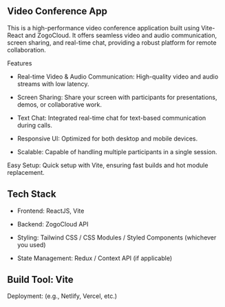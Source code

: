 ## Video Conference App

This is a high-performance video conference application built using Vite-React and ZogoCloud. It offers seamless video and audio communication, screen sharing, and real-time chat, providing a robust platform for remote collaboration.

Features

- Real-time Video & Audio Communication: High-quality video and audio streams with low latency.

- Screen Sharing: Share your screen with participants for presentations, demos, or collaborative work.

- Text Chat: Integrated real-time chat for text-based communication during calls.

- Responsive UI: Optimized for both desktop and mobile devices.

- Scalable: Capable of handling multiple participants in a single session.
  
Easy Setup: Quick setup with Vite, ensuring fast builds and hot module replacement.

## Tech Stack

- Frontend: ReactJS, Vite

- Backend: ZogoCloud API

- Styling: Tailwind CSS / CSS Modules / Styled Components (whichever you used)

- State Management: Redux / Context API (if applicable)

## Build Tool: Vite

Deployment: (e.g., Netlify, Vercel, etc.)
